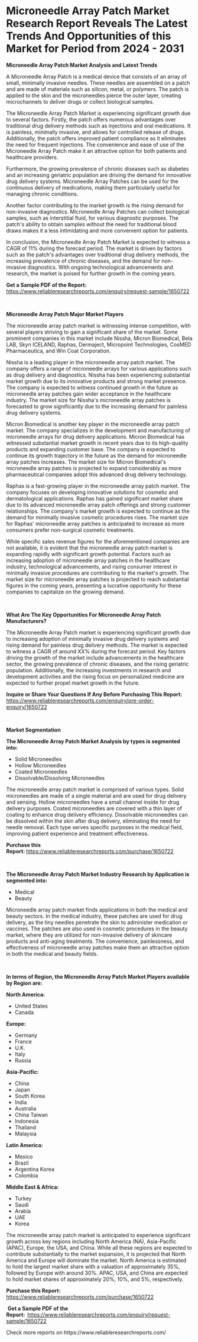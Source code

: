 <p><h1>Microneedle Array Patch Market Research Report Reveals The Latest Trends And Opportunities of this Market for Period from 2024 - 2031</h1></p><p><strong>Microneedle Array Patch Market Analysis and Latest Trends</strong></p>
<p><p>A Microneedle Array Patch is a medical device that consists of an array of small, minimally invasive needles. These needles are assembled on a patch and are made of materials such as silicon, metal, or polymers. The patch is applied to the skin and the microneedles pierce the outer layer, creating microchannels to deliver drugs or collect biological samples.</p><p>The Microneedle Array Patch Market is experiencing significant growth due to several factors. Firstly, the patch offers numerous advantages over traditional drug delivery methods such as injections and oral medications. It is painless, minimally invasive, and allows for controlled release of drugs. Additionally, the patch offers improved patient compliance as it eliminates the need for frequent injections. The convenience and ease of use of the Microneedle Array Patch make it an attractive option for both patients and healthcare providers.</p><p>Furthermore, the growing prevalence of chronic diseases such as diabetes and an increasing geriatric population are driving the demand for innovative drug delivery systems. Microneedle Array Patches can be used for the continuous delivery of medications, making them particularly useful for managing chronic conditions.</p><p>Another factor contributing to the market growth is the rising demand for non-invasive diagnostics. Microneedle Array Patches can collect biological samples, such as interstitial fluid, for various diagnostic purposes. The patch's ability to obtain samples without the need for traditional blood draws makes it a less intimidating and more convenient option for patients.</p><p>In conclusion, the Microneedle Array Patch Market is expected to witness a CAGR of 11% during the forecast period. The market is driven by factors such as the patch's advantages over traditional drug delivery methods, the increasing prevalence of chronic diseases, and the demand for non-invasive diagnostics. With ongoing technological advancements and research, the market is poised for further growth in the coming years.</p></p>
<p><strong>Get a Sample PDF of the Report:&nbsp;</strong> <a href="https://www.reliableresearchreports.com/enquiry/request-sample/1650722">https://www.reliableresearchreports.com/enquiry/request-sample/1650722</a></p>
<p>&nbsp;</p>
<p><strong>Microneedle Array Patch Major Market Players</strong></p>
<p><p>The microneedle array patch market is witnessing intense competition, with several players striving to gain a significant share of the market. Some prominent companies in this market include Nissha, Micron Biomedical, Bela LAB, Skyn ICELAND, Raphas, Dermaject, Micropoint Technologies, CosMED Pharmaceutica, and Win Coat Corporation.</p><p>Nissha is a leading player in the microneedle array patch market. The company offers a range of microneedle arrays for various applications such as drug delivery and diagnostics. Nissha has been experiencing substantial market growth due to its innovative products and strong market presence. The company is expected to witness continued growth in the future as microneedle array patches gain wider acceptance in the healthcare industry. The market size for Nissha's microneedle array patches is forecasted to grow significantly due to the increasing demand for painless drug delivery systems.</p><p>Micron Biomedical is another key player in the microneedle array patch market. The company specializes in the development and manufacturing of microneedle arrays for drug delivery applications. Micron Biomedical has witnessed substantial market growth in recent years due to its high-quality products and expanding customer base. The company is expected to continue its growth trajectory in the future as the demand for microneedle array patches increases. The market size for Micron Biomedical's microneedle array patches is projected to expand considerably as more pharmaceutical companies adopt this advanced drug delivery technology.</p><p>Raphas is a fast-growing player in the microneedle array patch market. The company focuses on developing innovative solutions for cosmetic and dermatological applications. Raphas has gained significant market share due to its advanced microneedle array patch offerings and strong customer relationships. The company's market growth is expected to continue as the demand for minimally invasive cosmetic procedures rises. The market size for Raphas' microneedle array patches is anticipated to increase as more consumers prefer non-surgical cosmetic treatments.</p><p>While specific sales revenue figures for the aforementioned companies are not available, it is evident that the microneedle array patch market is expanding rapidly with significant growth potential. Factors such as increasing adoption of microneedle array patches in the healthcare industry, technological advancements, and rising consumer interest in minimally invasive procedures are contributing to the market's growth. The market size for microneedle array patches is projected to reach substantial figures in the coming years, presenting a lucrative opportunity for these companies to capitalize on the growing demand.</p></p>
<p>&nbsp;</p>
<p><strong>What Are The Key Opportunities For Microneedle Array Patch Manufacturers?</strong></p>
<p><p>The Microneedle Array Patch market is experiencing significant growth due to increasing adoption of minimally invasive drug delivery systems and rising demand for painless drug delivery methods. The market is expected to witness a CAGR of around XX% during the forecast period. Key factors driving the growth of the market include advancements in the healthcare sector, the growing prevalence of chronic diseases, and the rising geriatric population. Additionally, the increasing investments in research and development activities and the rising focus on personalized medicine are expected to further propel market growth in the future.</p></p>
<p><strong>Inquire or Share Your Questions If Any Before Purchasing This Report:</strong> <a href="https://www.reliableresearchreports.com/enquiry/pre-order-enquiry/1650722">https://www.reliableresearchreports.com/enquiry/pre-order-enquiry/1650722</a></p>
<p>&nbsp;</p>
<p><strong>Market Segmentation</strong></p>
<p><strong>The Microneedle Array Patch Market Analysis by types is segmented into:</strong></p>
<p><ul><li>Solid Microneedles</li><li>Hollow Microneedles</li><li>Coated Microneedles</li><li>Dissolvable/Dissolving Microneedles</li></ul></p>
<p><p>The microneedle array patch market is comprised of various types. Solid microneedles are made of a single material and are used for drug delivery and sensing. Hollow microneedles have a small channel inside for drug delivery purposes. Coated microneedles are covered with a thin layer of coating to enhance drug delivery efficiency. Dissolvable microneedles can be dissolved within the skin after drug delivery, eliminating the need for needle removal. Each type serves specific purposes in the medical field, improving patient experience and treatment effectiveness.</p></p>
<p><strong>Purchase this Report:&nbsp;</strong><a href="https://www.reliableresearchreports.com/purchase/1650722">https://www.reliableresearchreports.com/purchase/1650722</a></p>
<p>&nbsp;</p>
<p><strong>The Microneedle Array Patch Market Industry Research by Application is segmented into:</strong></p>
<p><ul><li>Medical</li><li>Beauty</li></ul></p>
<p><p>Microneedle array patch market finds applications in both the medical and beauty sectors. In the medical industry, these patches are used for drug delivery, as the tiny needles penetrate the skin to administer medication or vaccines. The patches are also used in cosmetic procedures in the beauty market, where they are utilized for non-invasive delivery of skincare products and anti-aging treatments. The convenience, painlessness, and effectiveness of microneedle array patches make them an attractive option in both the medical and beauty fields.</p></p>
<p>&nbsp;</p>
<p><strong>In terms of Region, the Microneedle Array Patch Market Players available by Region are:</strong></p>
<p>
    <p> <strong> North America: </strong>
        <ul>
            <li>United States</li>
            <li>Canada</li>
        </ul>
        </p> 
    <p> <strong> Europe: </strong>
        <ul>
            <li>Germany</li>
            <li>France</li>
            <li>U.K.</li>
            <li>Italy</li>
            <li>Russia</li>
        </ul>
        </p> 
    <p> <strong> Asia-Pacific: </strong>
        <ul>
            <li>China</li>
            <li>Japan</li>
            <li>South Korea</li>
            <li>India</li>
            <li>Australia</li>
            <li>China Taiwan</li>
            <li>Indonesia</li>
            <li>Thailand</li>
            <li>Malaysia</li>
        </ul>
        </p> 
    <p> <strong> Latin America: </strong>
        <ul>
            <li>Mexico</li>
            <li>Brazil</li>
            <li>Argentina Korea</li>
            <li>Colombia</li>
        </ul>
        </p> 
    <p> <strong> Middle East & Africa: </strong>
        <ul>
            <li>Turkey</li>
            <li>Saudi</li>
            <li>Arabia</li>
            <li>UAE</li>
            <li>Korea</li>
        </ul>
    </p>
    </p>
<p><p>The microneedle array patch market is anticipated to experience significant growth across key regions including North America (NA), Asia-Pacific (APAC), Europe, the USA, and China. While all these regions are expected to contribute substantially to the market expansion, it is projected that North America and Europe will dominate the market. North America is estimated to hold the largest market share with a valuation of approximately 35%, followed by Europe with around 30%. APAC, USA, and China are expected to hold market shares of approximately 20%, 10%, and 5%, respectively.</p></p>
<p><strong>Purchase this Report: </strong><a href="https://www.reliableresearchreports.com/purchase/1650722">https://www.reliableresearchreports.com/purchase/1650722</a></p>
<p>&nbsp;<strong>Get a Sample PDF of the Report:&nbsp;&nbsp;</strong><a href="https://www.reliableresearchreports.com/enquiry/request-sample/1650722">https://www.reliableresearchreports.com/enquiry/request-sample/1650722</a></p>
<p><strong></strong></p>
<p>Check more reports on https://www.reliableresearchreports.com/</p>